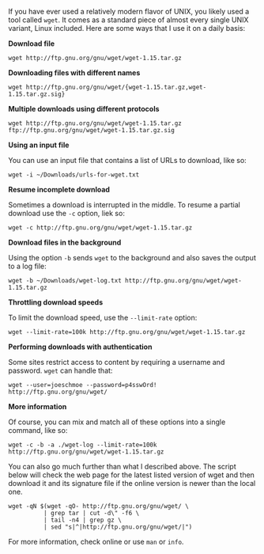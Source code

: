 <!-- title: Basic WGET usage examples -->

If you have ever used a relatively modern flavor of UNIX, you likely used a tool
called `wget`. It comes as a standard piece of almost every single UNIX variant,
Linux included. Here are some ways that I use it on a daily basis:

**Download file**

    wget http://ftp.gnu.org/gnu/wget/wget-1.15.tar.gz

**Downloading files with different names**

    wget http://ftp.gnu.org/gnu/wget/{wget-1.15.tar.gz,wget-1.15.tar.gz.sig}

**Multiple downloads using different protocols**

    wget http://ftp.gnu.org/gnu/wget/wget-1.15.tar.gz ftp://ftp.gnu.org/gnu/wget/wget-1.15.tar.gz.sig

**Using an input file**

You can use an input file that contains a list of URLs to download, like so:

    wget -i ~/Downloads/urls-for-wget.txt

**Resume incomplete download**

Sometimes a download is interrupted in the middle. To resume a partial download
use the `-c` option, liek so:

    wget -c http://ftp.gnu.org/gnu/wget/wget-1.15.tar.gz


**Download files in the background**

Using the option `-b` sends `wget` to the background and also saves the output
to a log file:

    wget -b ~/Downloads/wget-log.txt http://ftp.gnu.org/gnu/wget/wget-1.15.tar.gz

**Throttling download speeds**

To limit the download speed, use the `--limit-rate` option:

    wget --limit-rate=100k http://ftp.gnu.org/gnu/wget/wget-1.15.tar.gz

**Performing downloads with authentication**

Some sites restrict access to content by requiring a username and
password. `wget` can handle that:

    wget --user=joeschmoe --password=p4sswOrd! http://ftp.gnu.org/gnu/wget/

**More information**

Of course, you can mix and match all of these options into a single command,
like so:

    wget -c -b -a ./wget-log --limit-rate=100k http://ftp.gnu.org/gnu/wget/wget-1.15.tar.gz

You can also go much further than what I described above. The script below will
check the web page for the latest listed version of wget and then download it
and its signature file if the online version is newer than the local one.

    wget -qN $(wget -qO- http://ftp.gnu.org/gnu/wget/ \
              | grep tar | cut -d\" -f6 \
              | tail -n4 | grep gz \
              | sed "s|^|http://ftp.gnu.org/gnu/wget/|")

For more information, check online or use `man` or `info`.

